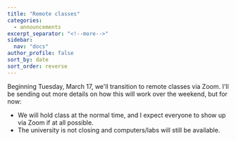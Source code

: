 ```yaml
---
title: "Remote classes"
categories:
  - announcements
excerpt_separator: "<!--more-->"
sidebar:
  nav: "docs"
author_profile: false
sort_by: date
sort_order: reverse
---
```


Beginning Tuesday, March 17, we'll transition to remote classes via Zoom. I'll be sending out more details on how this will work over the weekend, but for now:

* We will hold class at the normal time, and I expect everyone to show up via Zoom if at all possible.
* The university is not closing and computers/labs will still be available.

